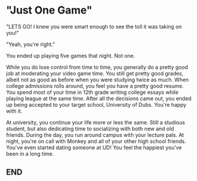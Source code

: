 # "Just One Game"

"LETS GO! I knew you were smart enough to see the toll it was taking on you!"

"Yeah, you're right."

You ended up playing five games that night. Not one.

While you do lose control from time to time, you generally do a pretty good job at moderating your video game time. You still get pretty good grades, albeit not as good as before when you were studying twice as much. When college admissions rolls around, you feel you have a pretty good resume. You spend most of your time in 12th grade writing college essays while playing league at the same time. After all the decisions came out, you ended up being accepted to your target school, University of Dubs. You're happy with it. 

At university, you continue your life more or less the same. Still a studious student, but also dedicating time to socializing with both new and old friends. During the day, you run around campus with your lecture pals. At night, you're on call with Monkey and all of your other high school friends. You've even started dating someone at UD! You feel the happiest you've been in a long time. 


## END
